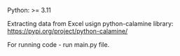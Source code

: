 Python: >= 3.11

Extracting data from Excel usign python-calamine library: https://pypi.org/project/python-calamine/

For running code - run main.py file.
